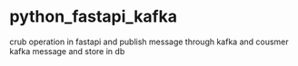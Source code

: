 # python_fastapi_kafka
crub operation in fastapi and publish message through kafka and cousmer kafka message and store in db
